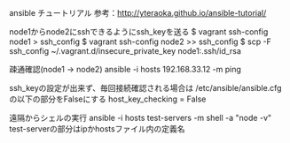 ansible チュートリアル
参考：http://yteraoka.github.io/ansible-tutorial/

node1からnode2にsshできるようにssh_keyを送る
$ vagrant ssh-config node1 > ssh_config
$ vagrant ssh-config node2 >> ssh_config
$ scp -F ssh_config ~/.vagrant.d/insecure_private_key node1:.ssh/id_rsa

疎通確認(node1 -> node2)
ansible -i hosts 192.168.33.12 -m ping

ssh_keyの設定が出来ず、毎回接続確認される場合は
/etc/ansible/ansible.cfgの以下の部分をFalseにする
  host_key_checking = False

遠隔からシェルの実行
ansible -i hosts test-servers -m shell -a "node -v"
test-serverの部分はipかhostsファイル内の定義名
